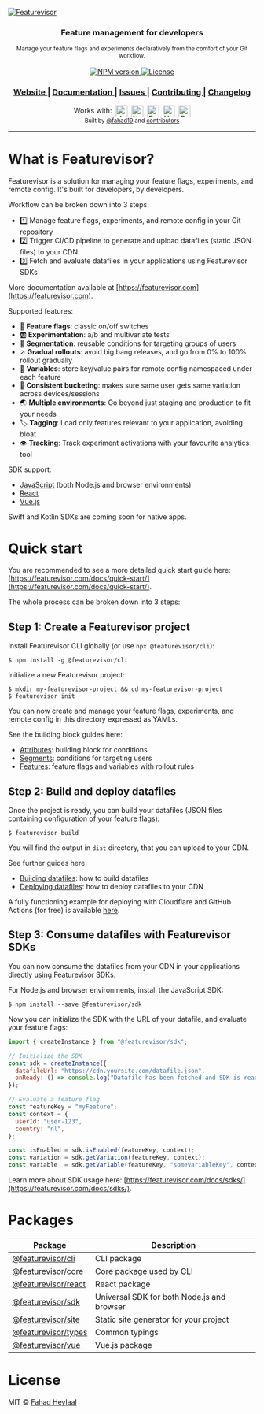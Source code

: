 [![Featurevisor](./assets/banner-bordered.png)](https://featurevisor.com)

<div align="center">
  <h3><strong>Feature management for developers</strong></h3>
</div>

<div align="center">
  <small>Manage your feature flags and experiments declaratively from the comfort of your Git workflow.</small>
</div>

<br />

<div align="center">
  <!-- NPM version -->
  <a href="https://npmjs.org/package/@featurevisor/sdk">
    <img src="https://img.shields.io/npm/v/@featurevisor/sdk.svg?style=flat-square"
      alt="NPM version" />
  </a>
  <!-- License -->
  <a href="./LICENSE">
    <img src="https://img.shields.io/npm/l/@featurevisor/sdk.svg?style=flat-square"
      alt="License" />
  </a>
</div>

<div align="center">
  <h3>
    <a href="https://featurevisor.com">
      Website
    </a>
    <span> | </span>
    <a href="https://featurevisor.com/docs">
      Documentation
    </a>
    <span> | </span>
    <a href="https://github.com/fahad19/featurevisor/issues">
      Issues
    </a>
    <span> | </span>
    <a href="https://featurevisor.com/docs/contributing">
      Contributing
    </a>
    <span> | </span>
    <a href="https://github.com/fahad19/featurevisor/blob/main/CHANGELOG.md">
      Changelog
    </a>
  </h3>
</div>

<div align="center">
  Works with:&nbsp;
    <img alt="JavaScript" height="24" width="24" align="absmiddle" src="https://cdn.svgporn.com/logos/javascript.svg" />&nbsp;
    <img alt="Node.js" height="24" width="24" align="absmiddle" src="https://cdn.svgporn.com/logos/nodejs-icon.svg" />&nbsp;
    <img alt="React.js" height="24" width="24" align="absmiddle" src="https://cdn.svgporn.com/logos/react.svg" />&nbsp;
    <img alt="Vue.js" height="24" width="24" align="absmiddle" src="https://cdn.svgporn.com/logos/vue.svg" />&nbsp;
    <img alt="Browsers" height="24" width="24" align="absmiddle" src="https://cdn.svgporn.com/logos/chrome.svg" />
</div>

<div align="center">
  <sub>Built by
  <a href="https://twitter.com/fahad19">@fahad19</a> and
  <a href="https://github.com/fahad19/featurevisor/graphs/contributors">
    contributors
  </a>
</div>

---

# What is Featurevisor?

Featurevisor is a solution for managing your feature flags, experiments, and remote config. It's built for developers, by developers.

Workflow can be broken down into 3 steps:

- 1️⃣ Manage feature flags, experiments, and remote config in your Git repository
- 2️⃣ Trigger CI/CD pipeline to generate and upload datafiles (static JSON files) to your CDN
- 3️⃣ Fetch and evaluate datafiles in your applications using Featurevisor SDKs

More documentation available at [https://featurevisor.com](https://featurevisor.com).

Supported features:

- 🚩 **Feature flags**: classic on/off switches
- 🆎 **Experimentation**: a/b and multivariate tests
- 👥 **Segmentation**: reusable conditions for targeting groups of users
- ↗️ **Gradual rollouts**: avoid big bang releases, and go from 0% to 100% rollout gradually
- 🔧 **Variables**: store key/value pairs for remote config namespaced under each feature
- 🎯 **Consistent bucketing**: makes sure same user gets same variation across devices/sessions
- 🌏 **Multiple environments**: Go beyond just staging and production to fit your needs
- 🏷️ **Tagging**: Load only features relevant to your application, avoiding bloat
- 👁️ **Tracking**: Track experiment activations with your favourite analytics tool

SDK support:

- [JavaScript](https://featurevisor.com/docs/sdks/) (both Node.js and browser environments)
- [React](https://featurevisor.com/docs/react/)
- [Vue.js](https://featurevisor.com/docs/vue/)

Swift and Kotlin SDKs are coming soon for native apps.

# Quick start

You are recommended to see a more detailed quick start guide here: [https://featurevisor.com/docs/quick-start/](https://featurevisor.com/docs/quick-start/).

The whole process can be broken down into 3 steps:

## Step 1: Create a Featurevisor project

Install Featurevisor CLI globally (or use `npx @featurevisor/cli`):

```
$ npm install -g @featurevisor/cli
```

Initialize a new Featurevisor project:

```
$ mkdir my-featurevisor-project && cd my-featurevisor-project
$ featurevisor init
```

You can now create and manage your feature flags, experiments, and remote config in this directory expressed as YAMLs.

See the building block guides here:

- [Attributes](https://featurevisor.com/docs/attributes/): building block for conditions
- [Segments](https://featurevisor.com/docs/segments/): conditions for targeting users
- [Features](https://featurevisor.com/docs/features/): feature flags and variables with rollout rules

## Step 2: Build and deploy datafiles

Once the project is ready, you can build your datafiles (JSON files containing configuration of your feature flags):

```
$ featurevisor build
```

You will find the output in `dist` directory, that you can upload to your CDN.

See further guides here:

- [Building datafiles](https://featurevisor.com/docs/building-datafiles/): how to build datafiles
- [Deploying datafiles](https://featurevisor.com/docs/deployment/): how to deploy datafiles to your CDN

A fully functioning example for deploying with Cloudflare and GitHub Actions (for free) is available [here](https://github.com/fahad19/featurevisor-example-cloudflare).

## Step 3: Consume datafiles with Featurevisor SDKs

You can now consume the datafiles from your CDN in your applications directly using Featurevisor SDKs.

For Node.js and browser environments, install the JavaScript SDK:

```
$ npm install --save @featurevisor/sdk
```

Now you can initialize the SDK with the URL of your datafile, and evaluate your feature flags:

```js
import { createInstance } from "@featurevisor/sdk";

// Initialize the SDK
const sdk = createInstance({
  datafileUrl: "https://cdn.yoursite.com/datafile.json",
  onReady: () => console.log("Datafile has been fetched and SDK is ready"),
});

// Evaluate a feature flag
const featureKey = "myFeature";
const context = {
  userId: "user-123",
  country: "nl",
};

const isEnabled = sdk.isEnabled(featureKey, context);
const variation = sdk.getVariation(featureKey, context);
const variable  = sdk.getVariable(featureKey, "someVariableKey", context);
```

Learn more about SDK usage here: [https://featurevisor.com/docs/sdks/](https://featurevisor.com/docs/sdks/).

# Packages

| Package                                 | Description                                |
|-----------------------------------------|--------------------------------------------|
| [@featurevisor/cli](./packages/cli)     | CLI package                                |
| [@featurevisor/core](./packages/core)   | Core package used by CLI                   |
| [@featurevisor/react](./packages/react) | React package                              |
| [@featurevisor/sdk](./packages/sdk)     | Universal SDK for both Node.js and browser |
| [@featurevisor/site](./packages/site)   | Static site generator for your project     |
| [@featurevisor/types](./packages/types) | Common typings                             |
| [@featurevisor/vue](./packages/vue)     | Vue.js package                             |

# License

MIT © [Fahad Heylaal](https://fahad19.com)
